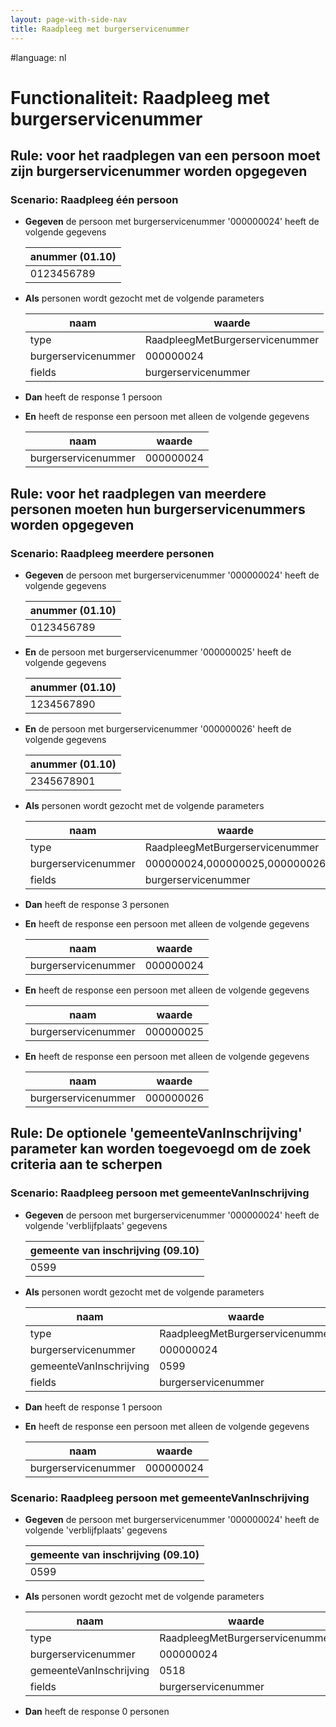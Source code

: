 ```yaml
---
layout: page-with-side-nav
title: Raadpleeg met burgerservicenummer
---
```

#language: nl  


# Functionaliteit: Raadpleeg met burgerservicenummer


## Rule: voor het raadplegen van een persoon moet zijn burgerservicenummer worden opgegeven


### Scenario: Raadpleeg één persoon

* __Gegeven__ de persoon met burgerservicenummer '000000024' heeft de volgende gegevens

  | anummer (01.10) |
  |-----------------|
  | 0123456789      |
* __Als__ personen wordt gezocht met de volgende parameters

  | naam                | waarde                          |
  |---------------------|---------------------------------|
  | type                | RaadpleegMetBurgerservicenummer |
  | burgerservicenummer | 000000024                       |
  | fields              | burgerservicenummer             |
* __Dan__ heeft de response 1 persoon
* __En__ heeft de response een persoon met alleen de volgende gegevens

  | naam                | waarde    |
  |---------------------|-----------|
  | burgerservicenummer | 000000024 |

## Rule: voor het raadplegen van meerdere personen moeten hun burgerservicenummers worden opgegeven


### Scenario: Raadpleeg meerdere personen

* __Gegeven__ de persoon met burgerservicenummer '000000024' heeft de volgende gegevens

  | anummer (01.10) |
  |-----------------|
  | 0123456789      |
* __En__ de persoon met burgerservicenummer '000000025' heeft de volgende gegevens

  | anummer (01.10) |
  |-----------------|
  | 1234567890      |
* __En__ de persoon met burgerservicenummer '000000026' heeft de volgende gegevens

  | anummer (01.10) |
  |-----------------|
  | 2345678901      |
* __Als__ personen wordt gezocht met de volgende parameters

  | naam                | waarde                          |
  |---------------------|---------------------------------|
  | type                | RaadpleegMetBurgerservicenummer |
  | burgerservicenummer | 000000024,000000025,000000026   |
  | fields              | burgerservicenummer             |
* __Dan__ heeft de response 3 personen
* __En__ heeft de response een persoon met alleen de volgende gegevens

  | naam                | waarde    |
  |---------------------|-----------|
  | burgerservicenummer | 000000024 |
* __En__ heeft de response een persoon met alleen de volgende gegevens

  | naam                | waarde    |
  |---------------------|-----------|
  | burgerservicenummer | 000000025 |
* __En__ heeft de response een persoon met alleen de volgende gegevens

  | naam                | waarde    |
  |---------------------|-----------|
  | burgerservicenummer | 000000026 |

## Rule: De optionele 'gemeenteVanInschrijving' parameter kan worden toegevoegd om de zoek criteria aan te scherpen


### Scenario: Raadpleeg persoon met gemeenteVanInschrijving

* __Gegeven__ de persoon met burgerservicenummer '000000024' heeft de volgende 'verblijfplaats' gegevens

  | gemeente van inschrijving (09.10) |
  |-----------------------------------|
  | 0599                              |
* __Als__ personen wordt gezocht met de volgende parameters

  | naam                    | waarde                          |
  |-------------------------|---------------------------------|
  | type                    | RaadpleegMetBurgerservicenummer |
  | burgerservicenummer     | 000000024                       |
  | gemeenteVanInschrijving | 0599                            |
  | fields                  | burgerservicenummer             |
* __Dan__ heeft de response 1 persoon
* __En__ heeft de response een persoon met alleen de volgende gegevens

  | naam                | waarde    |
  |---------------------|-----------|
  | burgerservicenummer | 000000024 |

### Scenario: Raadpleeg persoon met gemeenteVanInschrijving

* __Gegeven__ de persoon met burgerservicenummer '000000024' heeft de volgende 'verblijfplaats' gegevens

  | gemeente van inschrijving (09.10) |
  |-----------------------------------|
  | 0599                              |
* __Als__ personen wordt gezocht met de volgende parameters

  | naam                    | waarde                          |
  |-------------------------|---------------------------------|
  | type                    | RaadpleegMetBurgerservicenummer |
  | burgerservicenummer     | 000000024                       |
  | gemeenteVanInschrijving | 0518                            |
  | fields                  | burgerservicenummer             |
* __Dan__ heeft de response 0 personen

